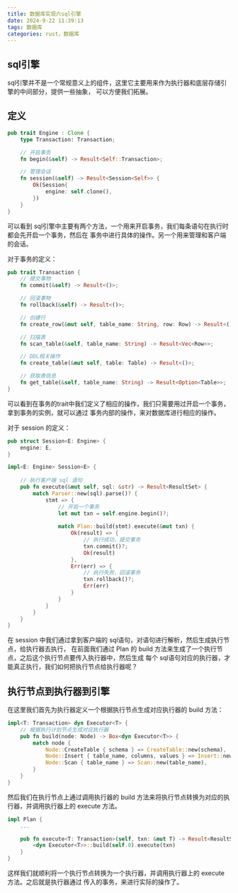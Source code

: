 ```yaml
---
title: 数据库实现六sql引擎
date: 2024-9-22 11:39:13
tags: 数据库
categories: rust，数据库
---
```

## sql引擎
sql引擎并不是一个常规意义上的组件，这里它主要用来作为执行器和底层存储引擎的中间部分，提供一些抽象，
可以方便我们拓展。

## 定义
```rust
pub trait Engine : Clone {
    type Transaction: Transaction;

    // 开启事务
    fn begin(&self) -> Result<Self::Transaction>;

    // 管理会话 
    fn session(&self) -> Result<Session<Self>> {
        Ok(Session{
            engine: self.clone(),
        })
    }
}
```
可以看到 sql引擎中主要有两个方法，一个用来开启事务，我们每条语句在执行时都会先开启一个事务，然后在
事务中进行具体的操作。另一个用来管理和客户端的会话。

对于事务的定义：
```rust
pub trait Transaction {
    // 提交事物
    fn commit(&self) -> Result<()>;

    // 回滚事物
    fn rollback(&self) -> Result<()>;

    // 创建行
    fn create_row(&mut self, table_name: String, row: Row) -> Result<()>;

    // 扫描表
    fn scan_table(&self, table_name: String) -> Result<Vec<Row>>;

    // DDL相关操作
    fn create_table(&mut self, table: Table) -> Result<()>;

    // 获取表信息
    fn get_table(&self, table_name: String) -> Result<Option<Table>>;
}
```
可以看到在事务的trait中我们定义了相应的操作，我们只需要用过开启一个事务，拿到事务的实例，就可以通过
事务内部的操作，来对数据库进行相应的操作。

对于 session 的定义：
```rust
pub struct Session<E: Engine> {
    engine: E,
}

impl<E: Engine> Session<E> {
    
    // 执行客户端 sql 语句
    pub fn execute(&mut self, sql: &str) -> Result<ResultSet> {
        match Parser::new(sql).parse()? {
            stmt => {
                // 开启一个事务
                let mut txn = self.engine.begin()?;
                
                match Plan::build(stmt).execute(&mut txn) {
                    Ok(result) => {
                        // 执行成功，提交事务
                        txn.commit()?;
                        Ok(result)
                    },
                    Err(err) => {
                        // 执行失败，回滚事务
                        txn.rollback()?;
                        Err(err)
                    }
                }
            }
        }
    }
}
```
在 session 中我们通过拿到客户端的 sql语句，对语句进行解析，然后生成执行节点，给执行器去执行，
在前面我们通过 Plan 的 build 方法来生成了一个执行节点，之后这个执行节点要传入执行器中，然后生成
每个 sql语句对应的执行器，才能真正执行，我们如何把执行节点给执行器呢？
## 执行节点到执行器到引擎
在这里我们首先为执行器定义一个根据执行节点生成对应执行器的 build 方法：
```rust
impl<T: Transaction> dyn Executor<T> {
    // 根据执行计划节点生成对应执行器
    pub fn build(node: Node) -> Box<dyn Executor<T>> {
        match node {
            Node::CreateTable { schema } => CreateTable::new(schema),
            Node::Insert { table_name, columns, values } => Insert::new(table_name, columns, values),
            Node::Scan { table_name } => Scan::new(table_name),
        }
    }
}
```
然后我们在执行节点上通过调用执行器的 build 方法来将执行节点转换为对应的执行器，并调用执行器上的 execute
 方法。
```rust
impl Plan {
    ...

    pub fn execute<T: Transaction>(self, txn: &mut T) -> Result<ResultSet> {
        <dyn Executor<T>>::build(self.0).execute(txn)
    }
}
```
这样我们就顺利将一个执行节点转换为一个执行器，并调用执行器上的 execute 方法。之后就是执行器通过
传入的事务，来进行实际的操作了。